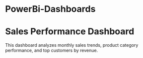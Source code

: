 # PowerBi-Dashboards
# Sales Performance Dashboard

This dashboard analyzes monthly sales trends, product category performance, and top customers by revenue.
